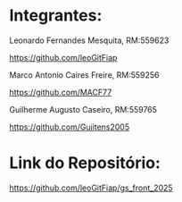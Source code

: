# Integrantes:

Leonardo Fernandes Mesquita, RM:559623

https://github.com/leoGitFiap

Marco Antonio Caires Freire, RM:559256

https://github.com/MACF77

Guilherme Augusto Caseiro, RM:559765

https://github.com/Guiitens2005

# Link do Repositório:

https://github.com/leoGitFiap/gs_front_2025